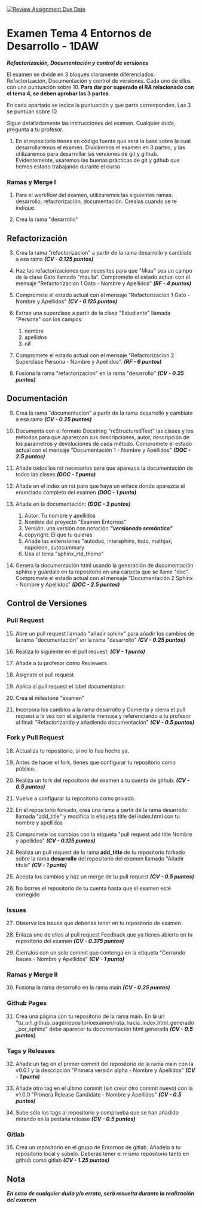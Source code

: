 [![Review Assignment Due Date](https://classroom.github.com/assets/deadline-readme-button-24ddc0f5d75046c5622901739e7c5dd533143b0c8e959d652212380cedb1ea36.svg)](https://classroom.github.com/a/IazS1eGx)
# Examen Tema 4 Entornos de Desarrollo - 1DAW

***Refactorización, Documentación y control de versiones***

El examen se divide en 3 bloques claramente diferenciados: Refactorización, Documentación y control de versiones. Cada uno de ellos con una puntuación sobre 10. **Para dar por superado el RA relacionado con el tema 4, se deben aprobar las 3 partes**.

En cada apartado se indica la puntuación y que parte corresponden. Las 3 se puntúan sobre 10

Sigue detalladamente las instrucciones del examen. Cualquier duda, pregunta a tu profesor.

1. En el repositorio tienes en código fuente que será la base sobre la cual desarrollaremos el examen. Dividiremos el examen en 3 partes, y las utilizaremos para desarrollar las versiones de git y github. Evidentemente, usaremos las buenas prácticas de git y github que hemos estado trabajando durante el curso

### Ramas y Merge I

1. Para el workflow del examen, utilizaremos las siguientes ramas: desarrollo, refactorización, documentación. Crealas cuando se te indique.

2. Crea la rama "desarrollo"

## Refactorización

3. Crea la rama "refactorizacion" a partir de la rama desarrollo y cambiate a esa rama ***(CV - 0.125 puntos)***

4. Haz las refactorizaciones que necesites para que "Miau" sea un campo de la clase Gato llamado "maulla". Compromete el estado actual con el mensaje "Refactorizacion 1 Gato - Nombre y Apellidos" ***(RF - 4 puntos)***
   
5. Compromete el estado actual con el mensaje "Refactorizacion 1 Gato - Nombre y Apellidos" ***(CV - 0.125 puntos)***

6. Extrae una superclase a partir de la clase "Estudiante" llamada "Persona" con los campos:

   1. nombre
   2. apellidos
   3. nif

7. Compromete el estado actual con el mensaje "Refactorizacion 2 Superclase Persona - Nombre y Apellidos". ***(RF - 6 puntos)***

8. Fusiona la rama "refactorizacion" en la rama "desarrollo" ***(CV - 0.25 puntos)***

## Documentación

9. Crea la rama "documentacion" a partir de la rama desarrollo y cambiate a esa rama ***(CV - 0.25 puntos)***

10. Documenta con el formato Docstring "reStructuredText" las clases y los métodos para que aparezcan sus descripciones, autor, descripción de los parámetros y devoluciones de cada método. Compromete el estado actual con el mensaje "Documentación 1 - Nombre y Apellidos" ***(DOC - 2.5 puntos)***

11. Añade todos los rst necesarios para que aparezca la documentación de todos las clases ***(DOC - 1 punto)***

12. Añade en el index un rst para que haya un enlace donde aparezca el enunciado completo del examen ***(DOC - 1 punto)***

13. Añade en la documentación: ***(DOC - 3 puntos)***
    1. Autor: Tu nombre y apellidos
    2. Nombre del proyecto "Examen Entornos"
    3. Versión: una versión con notación ***"versionado semántico"***
    4. copyright: El que tu quieras
    5. Añade las extensiones "autodoc, intersphinx, todo, mathjax, napoleon, autosummary
    6. Usa el tema "sphinx_rtd_theme"

14. Genera la documentación html usando la generación de documentación sphinx y guárdalo en tu repositorio en una carpeta que se llame "doc". Compromete el estado actual con el mensaje "Documentación 2 Sphinx - Nombre y Apellidos" ***(DOC - 2.5 puntos)***

## Control de Versiones

### Pull Request

15. Abre un pull request llamado "añadir sphinx" para añadir los cambios de la rama "documentación" en la rama "desarrollo" ***(CV - 0.25 puntos)***

16.  Realiza lo siguiente en el pull request:  ***(CV - 1 punto)***

   1. Añade a tu profesor como Reviewers
   2. Asignate el pull request
   3. Aplica al pull request el label documentation
   4. Crea el milestone "examen"

    
17.  Incorpora los cambios a la rama desarrollo y Comenta y cierra el pull request a la vez con el siguiente mensaje y referenciando a tu profesor al final: "Refactorizando y añadiendo documentación" ***(CV - 0.5 puntos)***

### Fork y Pull Request

18.  Actualiza tu repositorio, si no lo has hecho ya.

19.  Antes de hacer el fork, tienes que configurar tu repositorio como público.

20.  Realiza un fork del repositorio del examen a tu cuenta de github. ***(CV - 0.5 puntos)***
    
21.  Vuelve a configurar tu repositorio como privado.

22.  En el repositorio forkado, crea una rama a partir de la rama desarrollo llamada "add_title" y modifica la etiqueta title del index.html con tu nombre y apellidos

23.  Compromete los cambios con la etiqueta "pull request add title Nombre y apellidos" ***(CV - 0.125 puntos)***

24.  Realiza un pull request de la rama **add_title** de tu repositorio forkado sobre la rama **desarrollo** del repositorio del examen llamado "Añadir título" ***(CV - 1 punto)***

25.  Acepta los cambios y haz un merge de tu pull request ***(CV - 0.5 puntos)***

26.  No borres el repositorio de tu cuenta hasta que el examen esté corregido

### Issues

27.  Observa los issues que deberías tener en tu repositorio de examen.
    
28.  Enlaza uno de ellos al pull request Feedback que ya tienes abierto en tu repositorio del examen ***(CV - 0.375 puntos)***

29.  Cierralos con un solo commit que contenga en la etiqueta "Cerrando Issues - Nombre y Apellidos" ***(CV - 1 punto)***

### Ramas y Merge II

30.  Fusiona la rama desarrollo en la rama main ***(CV - 0.25 puntos)***

### Github Pages

31.  Crea una página con tu repositorio de la rama main. En la url "tu_url_github_page/repositorioexamen/ruta_hacia_index.html_generado_por_sphinx" debe aparecer tu documentación html generada ***(CV - 0.5 puntos)***

### Tags y Releases

32. Añade un tag en el primer commit del repositorio de la rama main con la v0.0.1 y la descripción "Primera versión alpha - Nombre y Apellidos" ***(CV - 1 punto)***

33. Añade otro tag en el último commit (sin crear otro commit nuevo) con la v1.0.0 "Primera Release Candidate - Nombre y Apellidos" ***(CV - 0.5 puntos)***

34. Sube sólo los tags al repositorio y comprueba que se han añadido mirando en la pestaña release ***(CV - 0.5 puntos)***

###  Gitlab

35. Crea un repositorio en el grupo de Entornos de gitlab. Añadelo a tu repositorio local y súbelo. Deberás tener el mismo repositorio tanto en github como gitlab ***(CV - 1.25 puntos)***

##  Nota

***En caso de cualquier duda y/o errata, será resuelta durante la realización del examen***
